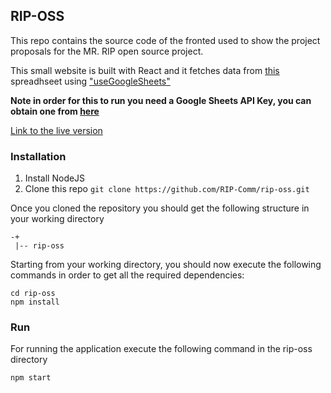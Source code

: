 ## RIP-OSS
This repo contains the source code of the fronted used to show the project proposals for the MR. RIP open source project.

This small website is built with React and it fetches data from [this](https://docs.google.com/spreadsheets/d/1pPzlbNZ_OLoghh_0lm9Gr5yB-Rq5S1mPXU1ipqG04ZQ/edit#gid=1315066609) spreadhseet using ["useGoogleSheets"](https://github.com/gglukmann/use-google-sheets)

**Note in order for this to run you need a Google Sheets API Key, you can obtain one from [here](https://console.cloud.google.com/marketplace/product/google/sheets.googleapis.com)**

[Link to the live version](https://rip-oss.herokuapp.com/)

### Installation
1. Install NodeJS
2. Clone this repo
    ``` git clone https://github.com/RIP-Comm/rip-oss.git ```


Once you cloned the repository you should get the 
following structure in your working directory

    -+
     |-- rip-oss

Starting from your working directory, you should now execute 
the following commands in order to get all the required dependencies:

    cd rip-oss
    npm install
    

### Run
For running the application execute the following command
in the rip-oss directory

    npm start

